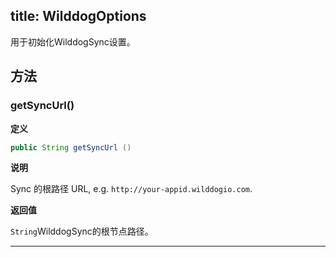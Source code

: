 title: WilddogOptions
----
用于初始化WilddogSync设置。

## 方法

### getSyncUrl()
**定义**

```java
public String getSyncUrl ()
```

**说明**

Sync 的根路径 URL, e.g. `http://your-appid.wilddogio.com`.

**返回值**

`String`WilddogSync的根节点路径。
</br>

--- 
